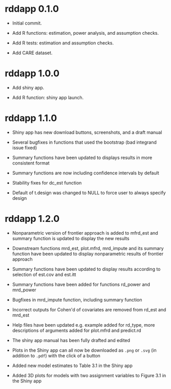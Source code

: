 # rddapp 0.1.0

- Initial commit.

- Add R functions: estimation, power analysis, and assumption checks.

- Add R tests: estimation and assumption checks.

- Add CARE dataset.

# rddapp 1.0.0

- Add shiny app.

- Add R function: shiny app launch.

# rddapp 1.1.0

- Shiny app has new download buttons, screenshots, and a draft manual

- Several bugfixes in functions that used the bootstrap (bad integrand issue fixed)

- Summary functions have been updated to displays results in more consistent format

- Summary functions are now including confidence intervals by default

- Stability fixes for dc_est function

- Default of t.design was changed to NULL to force user to always specify design

# rddapp 1.2.0

- Nonparametric version of frontier approach is added to mfrd_est and summary function is updated to display the new results

- Downstream functions mrd_est, plot.mfrd, mrd_impute and its summary function have been updated to display nonparametric results of frontier approach

- Summary functions have been updated to display results according to selection of est.cov and est.itt

- Summary functions have been added for functions rd_power and mrd_power

- Bugfixes in mrd_impute function, including summary function

- Incorrect outputs for Cohen'd of covariates are removed from rd_est and mrd_est

- Help files have been updated e.g. example added for rd_type, more descriptions of arguments added for plot.mfrd and predict.rd

- The shiny app manual has been fully drafted and edited

- Plots in the Shiny app can all now be downloaded as `.png` or `.svg` (in addition to `.pdf`) with the click of a button

- Added new model estimates to Table 3.1 in the Shiny app

- Added 3D plots for models with two assignment variables to Figure 3.1 in the Shiny app
